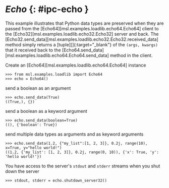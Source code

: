 # *Echo* {: #ipc-echo }

This example illustrates that Python data types are preserved when they are passed from the [Echo64][msl.examples.loadlib.echo64.Echo64] client to the [Echo32][msl.examples.loadlib.echo32.Echo32] server and back. The [Echo32.send_data][msl.examples.loadlib.echo32.Echo32.received_data] method simply returns a [tuple][]{:target="_blank"} of the `(args, kwargs)` that it received back to the [Echo64.send_data][msl.examples.loadlib.echo64.Echo64.send_data] method in the client.

Create an [Echo64][msl.examples.loadlib.echo64.Echo64] instance

<!-- invisible-code-block: pycon
>>> SKIP_IF_MACOS()

-->

```pycon
>>> from msl.examples.loadlib import Echo64
>>> echo = Echo64()

```

send a boolean as an argument

```pycon
>>> echo.send_data(True)
((True,), {})

```

send a boolean as a keyword argument

```pycon
>>> echo.send_data(boolean=True)
((), {'boolean': True})

```

send multiple data types as arguments and as keyword arguments

```pycon
>>> echo.send_data(1.2, {"my_list":[1, 2, 3]}, 0.2j, range(10), x=True, y="hello world!")
((1.2, {'my_list': [1, 2, 3]}, 0.2j, range(0, 10)), {'x': True, 'y': 'hello world!'})

```

You have access to the server's `stdout` and `stderr` streams when you shut down the server

```pycon
>>> stdout, stderr = echo.shutdown_server32()

```
